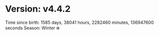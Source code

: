 # Version: v4.4.2
Time since birth: 1585 days, 38041 hours, 2282460 minutes, 136947600 seconds
Season: Winter ❄️
